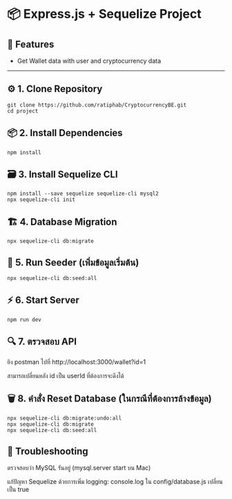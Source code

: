 # 📦 Express.js + Sequelize Project

## 🚀 Features
- Get Wallet data with user and cryptocurrency data
---

## ⚙️ **1. Clone Repository**
```
git clone https://github.com/ratiphab/CryptocurrencyBE.git
cd project
```

## 📦 2. Install Dependencies

```
npm install
```

## 🗃️ 3. Install Sequelize CLI
```
npm install --save sequelize sequelize-cli mysql2
npx sequelize-cli init
```

## 🏗️ 4. Database Migration
```
npx sequelize-cli db:migrate
```

## 🌱 5. Run Seeder (เพิ่มข้อมูลเริ่มต้น)
```
npx sequelize-cli db:seed:all
```

## ⚡ 6. Start Server
```
npm run dev
```

## 🔍 7. ตรวจสอบ API

ยิง postman ไปที่ http://localhost:3000/wallet?id=1

สามารถเปลี่ยนหลัง id เป็น userId ที่ต้องการจะดึงได้

## 🗑️ 8. คำสั่ง Reset Database (ในกรณีที่ต้องการล้างข้อมูล)

```
npx sequelize-cli db:migrate:undo:all
npx sequelize-cli db:migrate
npx sequelize-cli db:seed:all
```

## 📝 Troubleshooting

ตรวจสอบว่า MySQL รันอยู่ (mysql.server start บน Mac)

แก้ปัญหา Sequelize ด้วยการเพิ่ม logging: console.log ใน config/database.js เปลี่ยนเป็น true
